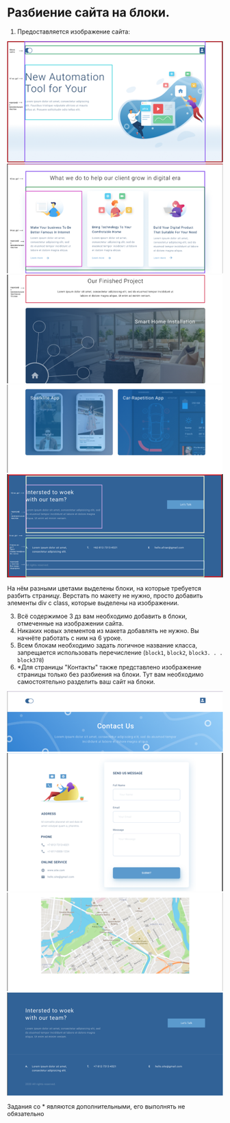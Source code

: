 # Разбиение сайта на блоки.

1. Предоставляется изображение сайта:

![image-20210529085851989](attach/image-20210529085851989.png)
![image-20210529085907294](attach/image-20210529085907294.png)
![image-20210529085927922](attach/image-20210529085927922.png)
![image-20210529085941843](attach/image-20210529085941843.png)
![image-20210529085957945](attach/image-20210529085957945.png)

На нём разными цветами выделены блоки, на которые требуется разбить страницу. Верстать по макету не нужно, просто добавить элементы div c class, которые выделены на изображении.

3. Всё содержимое 3 дз вам необходимо добавить в блоки, отмеченные на изображении сайта.
4. Никаких новых элементов из макета добавлять не нужно. Вы начнёте работать с ним на 6 уроке.
5. Всем блокам необходимо задать логичное название класса, запрещается использовать перечисление (`block1`, `block2`, `block3. . . block378`)
6. *Для страницы "Контакты" также представлено изображение страницы только без разбиения на блоки. Тут вам необходимо самостоятельно разделить ваш сайт на блоки.

![image-20210529090213758](attach/image-20210529090213758.png)
![image-20210529090238730](attach/image-20210529090238730.png)
![image-20210529090253963](attach/image-20210529090253963.png)
![image-20210529090308096](attach/image-20210529090308096.png)

Задания со * являются дополнительными, его выполнять не обязательно